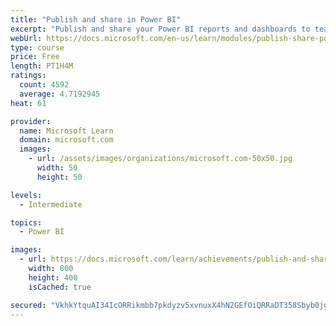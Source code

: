 ```yaml
---
title: "Publish and share in Power BI"
excerpt: "Publish and share your Power BI reports and dashboards to teammates in your organization or to everyone on the web."
webUrl: https://docs.microsoft.com/en-us/learn/modules/publish-share-power-bi/
type: course
price: Free
length: PT1H4M
ratings:
  count: 4592
  average: 4.7192945
heat: 61

provider:
  name: Microsoft Learn
  domain: microsoft.com
  images:
    - url: /assets/images/organizations/microsoft.com-50x50.jpg
      width: 50
      height: 50

levels:
  - Intermediate

topics:
  - Power BI

images:
  - url: https://docs.microsoft.com/learn/achievements/publish-and-share-with-power-bi-desktop-social.png
    width: 800
    height: 400
    isCached: true

secured: "VkhkYtquAI34IcORRikmbb7pkdyzv5xvnuxX4hN2GEfOiQRRaDT358Sbyb0jgfHtkFOBHWCyd1wJLyCfCFHrlmDZreTAxeIlOYc0ysSUIdUKUkKxGbZltyojphpUkVce2Cf3hDNwjGwqS2N1EcqlfXsPi1ggz4jvqQTzEVXX0LiEx4JW7DhoirCWER8R2jdOpCh6dZp9qfE/nn/RXXRUWzab2hEopDE/hzhNtmXydOLPP4J11mOSOv3UY1/JNY6prD7qZH6aEPGEAztY/AMFKQhPXo5Dmjf0QQUnCS+wgOF6Ml3kfmq+knzVsX98mn0sSRdNqxQPaFiGyGTaIT4ElyPyuOfu3UDdUDnLUiIYEq4yRfXuuEZWF657J11DjKF4oVzWkzMR5PbcNiUmqrxiSZ/9j6KUF/XOMCbPLNkXYwk=;cPME3qQp65WFs0j1dOG52g=="
---
```



